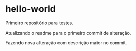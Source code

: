 # hello-world
Primeiro repositório para testes.

Atualizando o readme para o primeiro commit de alteração.

Fazendo nova alteração com descrição maior no commit.
